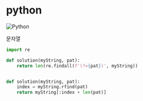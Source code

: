 # python

![Python](https://img.shields.io/badge/python-3670A0?style=for-the-badge&logo=python&logoColor=ffdd54)

문자열 

```python
import re

def solution(myString, pat):
    return len(re.findall(f'(?={pat})', myString))
```
```python

def solution(myString, pat):
    index = myString.rfind(pat)
    return myString[:index + len(pat)]
```
